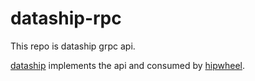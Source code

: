 # dataship-rpc

This repo is dataship grpc api. 

[dataship](https://github.com/kuun/dataship) implements the api and 
consumed by [hipwheel](https://github.com/kuun/shipwheel).
